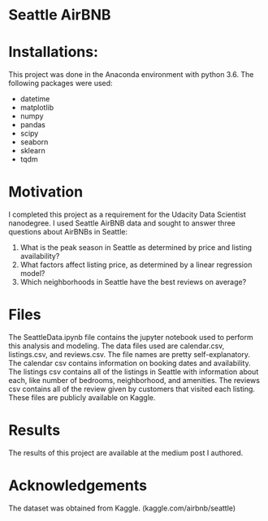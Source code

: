 # Seattle AirBNB

# Installations:
This project was done in the Anaconda environment with python 3.6. The following packages were used:
- datetime
- matplotlib
- numpy
- pandas
- scipy
- seaborn
- sklearn
- tqdm

# Motivation
I completed this project as a requirement for the Udacity Data Scientist nanodegree. I used Seattle AirBNB data and sought to answer three questions about AirBNBs in Seattle:
1. What is the peak season in Seattle as determined by price and listing availability?
2. What factors affect listing price, as determined by a linear regression model?
3. Which neighborhoods in Seattle have the best reviews on average?

# Files
The SeattleData.ipynb file contains the jupyter notebook used to perform this analysis and modeling. The data files used are calendar.csv, listings.csv, and reviews.csv. The file names are pretty self-explanatory. The calendar csv contains information on booking dates and availability. The listings csv contains all of the listings in Seattle with information about each, like number of bedrooms, neighborhood, and amenities. The reviews csv contains all of the review given by customers that visited each listing. These files are publicly available on Kaggle.

# Results
The results of this project are available at the medium post I authored. 

# Acknowledgements
The dataset was obtained from Kaggle. (kaggle.com/airbnb/seattle)
